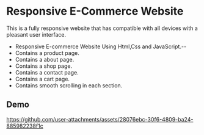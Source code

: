 # Responsive E-Commerce Website
This is a fully responsive website that has compatible with all devices with a pleasant user interface.

* Responsive E-commerce Website Using Html,Css and JavaScript.--
* Contains a product page.
* Contains a about page.
* Contains a shop page.
* Contains a contact page.
* Contains a cart page.
* Contains smooth scrolling in each section.

## Demo
https://github.com/user-attachments/assets/28076ebc-30f6-4809-ba24-885982238f1c

